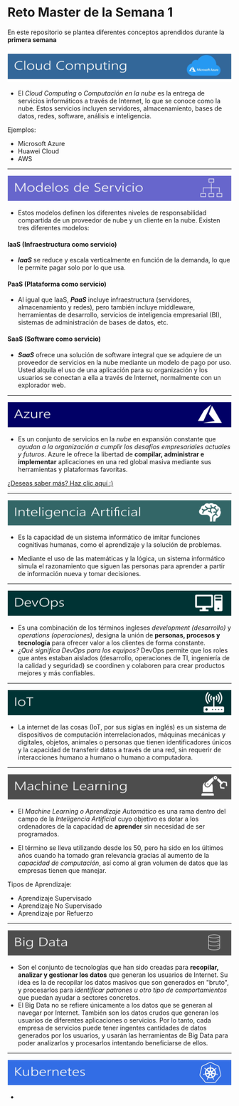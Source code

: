 # Reto Master de la Semana 1

 En este repositorio se plantea diferentes conceptos aprendidos durante la **primera semana**

![Cloud Computing](img/c1.jpg)

* El *Cloud Computing* o *Computación en la nube* es la entrega de servicios informáticos a través de Internet, lo que se conoce como la nube. Estos servicios incluyen servidores, almacenamiento, bases de datos, redes, software, análisis e inteligencia. 

Ejemplos:
* Microsoft Azure
* Huawei Cloud
* AWS

***

![Cloud Computing](img/c2.jpg)

* Estos modelos definen los diferentes niveles de responsabilidad compartida de un proveedor de nube y un cliente en la nube. Existen tres diferentes modelos:

#### IaaS (Infraestructura como servicio)
* ***IaaS*** se reduce y escala verticalmente en función de la demanda, lo que le permite pagar solo por lo que usa. 

#### PaaS (Plataforma como servicio)
* Al igual que IaaS, ***PaaS*** incluye infraestructura (servidores, almacenamiento y redes), pero también incluye middleware, herramientas de desarrollo, servicios de inteligencia empresarial (BI), sistemas de administración de bases de datos, etc. 

#### SaaS (Software como servicio)
* ***SaaS*** ofrece una solución de software integral que se adquiere de un proveedor de servicios en la nube mediante un modelo de pago por uso. Usted alquila el uso de una aplicación para su organización y los usuarios se conectan a ella a través de Internet, normalmente con un explorador web. 

***

![Cloud Computing](img/c3.jpg)

* Es un conjunto de servicios en la *nube* en expansión constante que *ayudan a la organización a cumplir los desafíos empresariales actuales y futuros*. Azure le ofrece la libertad de **compilar, administrar e implementar** aplicaciones en una red global masiva mediante sus herramientas y plataformas favoritas.

<a href="https://azure.microsoft.com/es-es/overview/what-is-azure/">¿Deseas saber más? Haz clic aquí :)</a>

***
![Cloud Computing](img/c4.jpg)
* Es la capacidad de un sistema informático de imitar funciones cognitivas humanas, como el aprendizaje y la solución de problemas.

* Mediante el uso de las matemáticas y la lógica, un sistema informático simula el razonamiento que siguen las personas para aprender a partir de información nueva y tomar decisiones.

***

![Cloud Computing](img/c5.jpg)

* Es una combinación de los términos ingleses *development (desarrollo)* y *operations (operaciones)*, designa la unión de **personas, procesos y tecnología** para ofrecer valor a los clientes de forma constante.
* *¿Qué significa DevOps para los equipos?* DevOps permite que los roles que antes estaban aislados (desarrollo, operaciones de TI, ingeniería de la calidad y seguridad) se coordinen y colaboren para crear productos mejores y más confiables.

***

![Cloud Computing](img/c6.jpg)

* La internet de las cosas (IoT, por sus siglas en inglés) es un sistema de dispositivos de computación interrelacionados, máquinas mecánicas y digitales, objetos, animales o personas que tienen identificadores únicos y la capacidad de transferir datos a través de una red, sin requerir de interacciones humano a humano o humano a computadora.

***
![Cloud Computing](img/c7.jpg)

* El *Machine Learning o Aprendizaje Automático* es una rama dentro del campo de la *Inteligencia Artificial* cuyo objetivo es dotar a los ordenadores de la capacidad de **aprender** sin necesidad de ser programados.

* El término se lleva utilizando desde los 50, pero ha sido en los últimos años cuando ha tomado gran relevancia gracias al aumento de la *capacidad de computación*, así como al gran volumen de datos que las empresas tienen que manejar.

Tipos de Aprendizaje:
* Aprendizaje Supervisado
* Aprendizaje No Supervisado
* Aprendizaje por Refuerzo

***
![Cloud Computing](img/c8.jpg)

* Son el conjunto de tecnologías que han sido creadas para **recopilar, analizar y gestionar los datos** que generan los usuarios de Internet. Su idea es la de recopilar los datos masivos que son generados en "bruto", y procesarlos para *identificar patrones u otro tipo de comportamientos* que puedan ayudar a sectores concretos.
* El Big Data no se refiere únicamente a los datos que se generan al navegar por Internet. También son los datos crudos que generan los usuarios de diferentes aplicaciones o servicios. Por lo tanto, cada empresa de servicios puede tener ingentes cantidades de datos generados por los usuarios, y usarán las herramientas de Big Data para poder analizarlos y procesarlos intentando beneficiarse de ellos.

***

![Cloud Computing](img/c9.jpg)

* 
